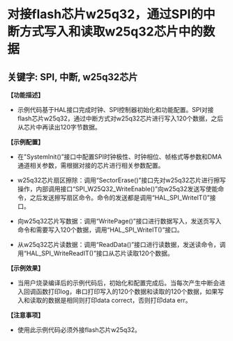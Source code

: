 # 对接flash芯片w25q32，通过SPI的中断方式写入和读取w25q32芯片中的数据
## 关键字: SPI, 中断, w25q32芯片

**【功能描述】**
+ 示例代码基于HAL接口完成时钟、SPI控制器初始化和功能配置。SPI对接flash芯片w25q32，通过中断方式对w25q32芯片进行写入120个数据，之后从芯片中再读出120字节数据。

**【示例配置】**
+ 在"SystemInit()”接口中配置SPI时钟极性、时钟相位、帧格式等参数和DMA通道相关参数，需根据对接的芯片进行相关参数配置。

+ w25q32芯片扇区擦除：调用“SectorErase()”接口先对w25q32芯片进行擦写操作，内部调用接口“SPI_W25Q32_WriteEnable()”向w25q32发送写使能命令，之后发送擦写扇区命令。命令的发送都是调用“HAL_SPI_WriteIT()”接口。

+ 向w25q32芯片写数据：调用“WritePage()”接口进行数据写入，发送页写入命令和需要写入120个数据，调用“HAL_SPI_WriteIT()”接口。

+ 从w25q32芯片读数据：调用“ReadData()”接口进行读数据，发送读命令，调用“HAL_SPI_WriteReadIT()”接口从芯片读取120个数据。

**【示例效果】**
+ 当用户烧录编译后的示例代码后，初始化和配置完成后。当每次产生中断会进入回调函数打印log，串口打印写入的120个数据和读取的120个数据，如果写入和读取的数据是相同则打印data correct，否则打印data err。

**【注意事项】**
+ 使用此示例代码必须外接flash芯片w25q32。